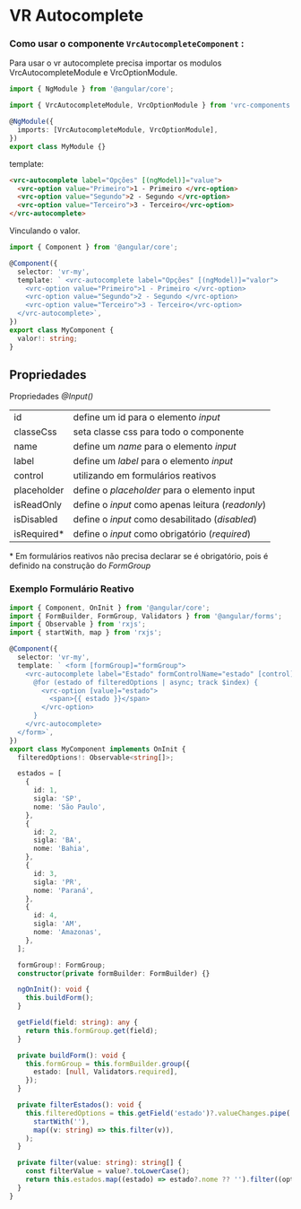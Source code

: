 # VR Autocomplete

### Como usar o componente `VrcAutocompleteComponent` :

Para usar o vr autocomplete precisa importar os modulos VrcAutocompleteModule e VrcOptionModule.

```typescript
import { NgModule } from '@angular/core';

import { VrcAutocompleteModule, VrcOptionModule } from 'vrc-components';

@NgModule({
  imports: [VrcAutocompleteModule, VrcOptionModule],
})
export class MyModule {}
```

template:

```html
<vrc-autocomplete label="Opções" [(ngModel)]="value">
  <vrc-option value="Primeiro">1 - Primeiro </vrc-option>
  <vrc-option value="Segundo">2 - Segundo </vrc-option>
  <vrc-option value="Terceiro">3 - Terceiro</vrc-option>
</vrc-autocomplete>
```

Vinculando o valor.

```typescript
import { Component } from '@angular/core';

@Component({
  selector: 'vr-my',
  template: ` <vrc-autocomplete label="Opções" [(ngModel)]="valor">
    <vrc-option value="Primeiro">1 - Primeiro </vrc-option>
    <vrc-option value="Segundo">2 - Segundo </vrc-option>
    <vrc-option value="Terceiro">3 - Terceiro</vrc-option>
  </vrc-autocomplete>`,
})
export class MyComponent {
  valor!: string;
}
```

## Propriedades

Propriedades _@Input()_

|              |                                                   |
| ------------ | ------------------------------------------------- |
| id           | define um id para o elemento _input_              |
| classeCss    | seta classe css para todo o componente            |
| name         | define um _name_ para o elemento _input_          |
| label        | define um _label_ para o elemento _input_         |
| control      | utilizando em formulários reativos                |
| placeholder  | define o _placeholder_ para o elemento input      |
| isReadOnly   | define o _input_ como apenas leitura (_readonly_) |
| isDisabled   | define o _input_ como desabilitado (_disabled_)   |
| isRequired\* | define o _input_ como obrigatório (_required_)    |

\* Em formulários reativos não precisa declarar se é obrigatório, pois é definido na construção do _FormGroup_

### Exemplo Formulário Reativo

```typescript
import { Component, OnInit } from '@angular/core';
import { FormBuilder, FormGroup, Validators } from '@angular/forms';
import { Observable } from 'rxjs';
import { startWith, map } from 'rxjs';

@Component({
  selector: 'vr-my',
  template: ` <form [formGroup]="formGroup">
    <vrc-autocomplete label="Estado" formControlName="estado" [control]="getField('estado')">
      @for (estado of filteredOptions | async; track $index) {
        <vrc-option [value]="estado">
          <span>{{ estado }}</span>
        </vrc-option>
      }
    </vrc-autocomplete>
  </form>`,
})
export class MyComponent implements OnInit {
  filteredOptions!: Observable<string[]>;

  estados = [
    {
      id: 1,
      sigla: 'SP',
      nome: 'São Paulo',
    },
    {
      id: 2,
      sigla: 'BA',
      nome: 'Bahia',
    },
    {
      id: 3,
      sigla: 'PR',
      nome: 'Paraná',
    },
    {
      id: 4,
      sigla: 'AM',
      nome: 'Amazonas',
    },
  ];

  formGroup!: FormGroup;
  constructor(private formBuilder: FormBuilder) {}

  ngOnInit(): void {
    this.buildForm();
  }

  getField(field: string): any {
    return this.formGroup.get(field);
  }

  private buildForm(): void {
    this.formGroup = this.formBuilder.group({
      estado: [null, Validators.required],
    });
  }

  private filterEstados(): void {
    this.filteredOptions = this.getField('estado')?.valueChanges.pipe(
      startWith(''),
      map((v: string) => this.filter(v)),
    );
  }

  private filter(value: string): string[] {
    const filterValue = value?.toLowerCase();
    return this.estados.map((estado) => estado?.nome ?? '').filter((option) => option.toLowerCase().includes(filterValue));
  }
}
```
